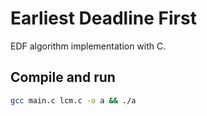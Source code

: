 # Earliest Deadline First

EDF algorithm implementation with C.

## Compile and run

```bash
gcc main.c lcm.c -o a && ./a
```